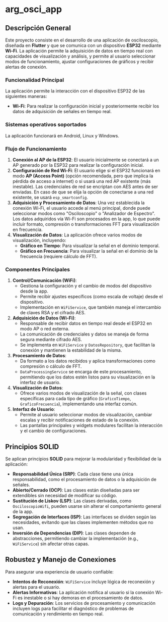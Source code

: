 # arg_osci_app

## Descripción General

Este proyecto consiste en el desarrollo de una aplicación de osciloscopio, diseñada en **Flutter** y que se comunica con un dispositivo **ESP32** mediante **Wi-Fi**. La aplicación permite la adquisición de datos en tiempo real con capacidades de visualización y análisis, y permite al usuario seleccionar modos de funcionamiento, ajustar configuraciones de gráficos y recibir alertas de conexión.

### Funcionalidad Principal

La aplicación permite la interacción con el dispositivo ESP32 de las siguientes maneras:
- **Wi-Fi**: Para realizar la configuración inicial y posteriormente recibir los datos de adquisición de señales en tiempo real.

### Sistemas operativos soportados

La aplicación funcionará en Android, Linux y Windows.

### Flujo de Funcionamiento

1. **Conexión al AP de la ESP32**: El usuario inicialmente se conectará a un AP generado por la ESP32 para realizar la configuración inicial.
2. **Configuración de Red Wi-Fi**: El usuario elige si el ESP32 funcionará en modo **AP (Access Point)** (opción recomendada, pero que implica la pérdida de acceso a internet) o si usará una red AP existente (más inestable). Las credenciales de red se encriptan con AES antes de ser enviadas. En caso de que se elija la opción de conectarse a una red existente, se usará `esp_smartconfig`.
3. **Adquisición y Procesamiento de Datos**: Una vez establecida la conexión Wi-Fi, el usuario accede al menú principal, donde puede seleccionar modos como "Osciloscopio" o "Analizador de Espectro". Los datos adquiridos vía Wi-Fi son procesados en la app, lo que puede incluir formato, compresión o transformaciones FFT para visualización en frecuencia.
4. **Visualización de Datos**: La aplicación ofrece varios modos de visualización, incluyendo:
    - **Gráfico en Tiempo**: Para visualizar la señal en el dominio temporal.
    - **Gráfico en Frecuencia**: Para visualizar la señal en el dominio de la frecuencia (requiere cálculo de FFT).

### Componentes Principales

1. **Control/Comunicación (WiFi)**:
    - Gestiona la configuración y el cambio de modos del dispositivo desde la app.
    - Permite recibir ajustes específicos (como escala de voltaje) desde el dispositivo.
    - Implementación en `WiFiService`, que también maneja el intercambio de claves RSA y el cifrado AES.
2. **Adquisición de Datos (Wi-Fi)**:
    - Responsable de recibir datos en tiempo real desde el ESP32 en modo AP o red externa.
    - La comunicación de credenciales y datos se maneja de forma segura mediante cifrado AES.
    - Se implementa en `WiFiService` y `DatosRepository`, que facilitan la conexión y mantienen la estabilidad de la misma.
3. **Procesamiento de Datos**:
    - Da formato a los datos recibidos y aplica transformaciones como compresión o cálculo de FFT.
    - `DataProcessingService` se encarga de este procesamiento, permitiendo que los datos estén listos para su visualización en la interfaz de usuario.
4. **Visualización de Datos**:
    - Ofrece varios modos de visualización de la señal, con clases específicas para cada tipo de gráfico (`GraficoTiempo`, `GraficoFrecuencia`), implementando una interfaz común.
5. **Interfaz de Usuario**:
    - Permite al usuario seleccionar modos de visualización, cambiar escalas y recibir notificaciones de estado de la conexión.
    - Las pantallas principales y widgets modulares facilitan la interacción y el cambio de configuraciones.

## Principios SOLID

Se aplican principios **SOLID** para mejorar la modularidad y flexibilidad de la aplicación:
- **Responsabilidad Única (SRP)**: Cada clase tiene una única responsabilidad, como el procesamiento de datos o la adquisición de señales.
- **Abierto/Cerrado (OCP)**: Las clases están diseñadas para ser extendibles sin necesidad de modificar su código.
- **Sustitución de Liskov (LSP)**: Las clases derivadas, como `OsciloscopioWifi`, pueden usarse sin alterar el comportamiento general de la app.
- **Segregación de Interfaces (ISP)**: Las interfaces se dividen según las necesidades, evitando que las clases implementen métodos que no usan.
- **Inversión de Dependencias (DIP)**: Las clases dependen de abstracciones, permitiendo cambiar la implementación (e.g., `WiFiService`) sin afectar otras capas.

## Robustez y Manejo de Conexiones

Para asegurar una experiencia de usuario confiable:
- **Intentos de Reconexión**: `WiFiService` incluye lógica de reconexión y alertas para el usuario.
- **Alertas Informativas**: La aplicación notifica al usuario si la conexión Wi-Fi es inestable o si hay demoras en el procesamiento de datos.
- **Logs y Depuración**: Los servicios de procesamiento y comunicación incluyen logs para facilitar el diagnóstico de problemas de comunicación y rendimiento en tiempo real.